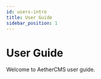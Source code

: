 ```yaml
---
id: users-intro
title: User Guide
sidebar_position: 1
---
```


# User Guide

Welcome to AetherCMS user guide.

